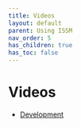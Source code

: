 ```yaml
---
title: Videos
layout: default
parent: Using ISSM
nav_order: 5
has_children: true
has_toc: false
---
```


<h1>Videos</h1>

- <a href="development" target="_top">Development</a>
